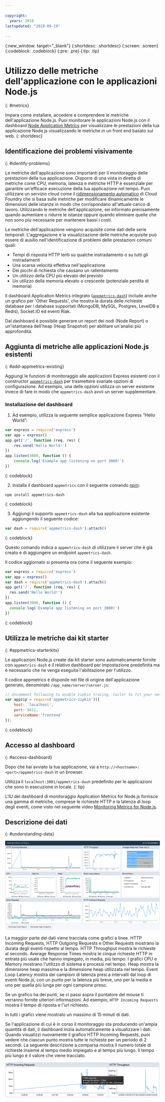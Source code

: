 ```yaml
---

copyright:
  years: 2018
lastupdated: "2018-09-19"

---
```


{:new_window: target="_blank"}
{:shortdesc: .shortdesc}
{:screen: .screen}
{:codeblock: .codeblock}
{:pre: .pre}
{:tip: .tip}

# Utilizzo delle metriche dell'applicazione con le applicazioni Node.js
{: #metrics}

Impara come installare, accedere e comprendere le metriche dell'applicazione Node.js. Puoi monitorare le applicazioni Node.js con il dashboard [Node Application Metrics](https://developer.ibm.com/code/open/projects/node-application-metrics/) per visualizzare le prestazioni della tua applicazione Node.js visualizzando le metriche in un front end basato sul web.
{: shortdesc}

## Identificazione dei problemi visivamente
{: #identify-problems}

Le metriche dell'applicazione sono importanti per il monitoraggio delle prestazioni della tua applicazione. Disporre di una vista in diretta di metriche come CPU, memoria, latenza e metriche HTTP è essenziale per garantire un'efficace esecuzione della tua applicazione nel tempo. Puoi utilizzare un servizio cloud come il [ridimensionamento automatico](/docs/services/Auto-Scaling/index.html) di Cloud Foundry che si basa sulle metriche per modificare dinamicamente le dimensioni delle istanze in modo che corrispondano all'attuale carico di lavoro. Utilizzando le metriche dell'applicazione, sei informato precisamente quando aumentare o ridurre le istanze oppure quando eliminare quelle che non sono più necessarie per mantenere bassi i costi.

Le metriche dell'applicazione vengono acquisite come dati delle serie temporali. L'aggregazione e la visualizzazione delle metriche acquisite può essere di ausilio nell'identificazione di problemi delle prestazioni comuni quali:

* Tempi di risposta HTTP lenti su qualche instradamento o su tutti gli instradamenti
* Una scarsa velocità effettiva nell'applicazione
* Dei picchi di richiesta che causano un rallentamento
* Un utilizzo della CPU più elevato del previsto
* Un utilizzo della memoria elevato o crescente (potenziale perdita di memoria)

Il dashboard Application Metrics integrato ([`appmetrics-dash`](https://github.com/RuntimeTools/appmetrics-dash)) include anche un grafico per 'Other Requests', che mostra la durata delle richieste database per i database supportati (MongoDB, MySQL, Postgres, LevelDB e Redis), Socket.IO ed eventi Riak.

Dal dashboard è possibile generare un report dei nodi (Node Report) o un'istantanea dell'heap (Heap Snapshot) per abilitare un'analisi più approfondita.

## Aggiunta di metriche alle applicazioni Node.js esistenti
{: #add-appmetrics-existing}

Aggiungi le funzioni di monitoraggio alle applicazioni Express esistenti con il constructor [ `appmetrics-dash`](https://github.com/RuntimeTools/appmetrics-dash) per trasmettere svariate opzioni di configurazione. Ad esempio, una delle opzioni utilizza un server esistente invece di fare in modo che `appmetrics-dash` avvii un server supplementare.

### Installazione del dashboard

1. Ad esempio, utilizza la seguente semplice applicazione Express “Hello World”:
  ```js
  var express = require('express')
  var app = express()
  app.get('/', function (req, res) {
      res.send('Hello World!')
  })
  app.listen(3000, function () {
      console.log('Example app listening on port 3000!')
  })
  ```
  {: codeblock}

2. Installa il dashboard `appmetrics` con il seguente comando [npm](https://nodejs.org/):
  ```
  npm install appmetrics-dash
  ```
  {: codeblock}

3. Aggiungi il supporto `appmetrics-dash` alla tua applicazione esistente aggiungendo il seguente codice:
  ```js
  var dash = require('appmetrics-dash').attach()
  ```
  {: codeblock}

  Questo comando indica a `appmetrics-dash` di utilizzare il server che è già creato e di aggiungere un endpoint `appmetrics-dash`.

  Il codice aggiornato si presenta ora come il seguente esempio:
  ```js
  var express = require('express')
  var app = express()
  var dash = require('appmetrics-dash').attach()
  app.get('/', function (req, res) {
    res.send('Hello World!')
  })
  app.listen(3000, function () {
    console.log('Example app listening on port 3000!')
  })
  ```
  {: codeblock}

## Utilizza le metriche dai kit starter
{: #appmetrics-starterkits}

Le applicazioni Node.js create dai kit starter sono automaticamente fornite con `appmetrics-dash` e il relativo dashboard per impostazione predefinita ma è necessario che ne venga eseguita l'abilitazione per l'utilizzo.

Il codice appmetrics è disponile nel file di origine dell'applicazione generato, denominato `/app_name/server/server.js`:
```js
// Uncomment following to enable zipkin tracing, tailor to fit your network configuration:
var appzip = require('appmetrics-zipkin')({
    host: 'localhost',
    port: 9411,
    serviceName:'frontend'
});
```
{: codeblock}

## Accesso al dashboard
{: #access-dashboard}

Dopo che hai avviato la tua applicazione, vai a `http://<hostname>:<port>/appmetrics-dash` in un browser.

Utilizza il `localhost:3001/appmetrics-dash` predefinito per le applicazioni che sono in esecuzione in locale.
{: tip}

L'IU del dashboard di monitoraggio Application Metrics for Node.js fornisce una gamma di metriche, comprese le richieste HTTP e la latenza di loop degli eventi, come visto nel seguente video [Monitoring Metrics for Node.js](https://www.youtube.com/watch?v=7hV8gKlMYLs&feature=youtu.be).

## Descrizione dei dati
{: #understanding-data}

![Dashboard Appmetrics](images/appmetricsdash-1.png)

La maggior parte dei dati viene tracciata come grafici a linee. HTTP Incoming Requests, HTTP Outgoing Requests e Other Requests mostrano la durata degli eventi rispetto al tempo. HTTP Throughput mostra le richieste al secondo. Average Response Times mostra le cinque richieste HTTP in entrata più usate che hanno impiegato, in media, più tempo. I grafici CPU e Memory mostrano l'utilizzo di sistema e processi nel tempo. Heap mostra la dimensione heap massima e la dimensione heap utilizzata nel tempo. Event Loop Latency mostra dei campioni di latenza presi a intervalli dal loop di eventi Node.js, con un punto per la latenza più breve, uno per la media e uno per quella più lunga per ogni campione preso.

Se un grafico ha dei punti, se ci passi sopra il puntatore del mouse ti verranno fornite ulteriori informazioni. Ad esempio, `HTTP Incoming Requests` mostra il tempo di riposta e l'url richiesto.

In tutti i grafici viene mostrato un massimo di 15 minuti di dati.

Se l'applicazione di cui è in corso il monitoraggio sta producendo un'ampia quantità di dati, il dashboard inizia automaticamente a visualizzare i dati. Quando visualizzi nuovamente il grafico HTTP Incoming Requests, puoi vedere che ciascun punto mostra tutte le richieste per un periodo di 2 secondi. La seguente descrizione a comparsa mostra il numero totale di richieste insieme al tempo medio impiegato e al tempo più lungo. Il tempo più lungo è il valore che viene tracciato.

![Mostra descrizione a comparsa](images/tooltip-1.png)




